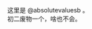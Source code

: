 这里是 @absolutevaluesb 。   
初二废物一个，啥也不会。
<!---
absolutevaluesb/absolutevaluesb is a ✨ special ✨ repository because its `README.md` (this file) appears on your GitHub profile.
You can click the Preview link to take a look at your changes.
--->
